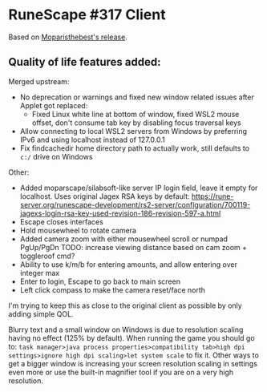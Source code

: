 # RuneScape #317 Client

Based on [Moparisthebest's release](https://www.moparisthebest.com/downloads/rs317.rar).

## Quality of life features added:
Merged upstream:
- No deprecation or warnings and fixed new window related issues after Applet got replaced:
  - Fixed Linux white line at bottom of window, fixed WSL2 mouse offset, don't consume tab key by disabling focus traversal keys
- Allow connecting to local WSL2 servers from Windows by preferring IPv6 and using localhost instead of 127.0.0.1
- Fix findcachedir home directory path to actually work, still defaults to `c:/` drive on Windows

Other:
- Added moparscape/silabsoft-like server IP login field, leave it empty for localhost. Uses original Jagex RSA keys by default: https://rune-server.org/runescape-development/rs2-server/configuration/700119-jagexs-login-rsa-key-used-revision-186-revision-597-a.html
- Escape closes interfaces
- Hold mousewheel to rotate camera
- Added camera zoom with either mousewheel scroll or numpad PgUp/PgDn TODO: increase viewing distance based on cam zoom + toggleroof cmd?
- Ability to use k/m/b for entering amounts, and allow entering over integer max
- Enter to login, Escape to go back to main screen
- Left click compass to make the camera reset/face north

I'm trying to keep this as close to the original client as possible by only adding simple QOL.

Blurry text and a small window on Windows is due to resolution scaling having no effect (125% by default). When running the game you should go to: `task manager>java process properties>compatibility tab>high dpi settings>ignore high dpi scaling>let system scale` to fix it. Other ways to get a bigger window is increasing your screen resolution scaling in settings even more or use the built-in magnifier tool if you are on a very high resolution.
